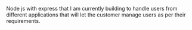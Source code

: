 Node js with express that I am currently building to handle users from different applications that will let the customer manage users as per their requirements.
